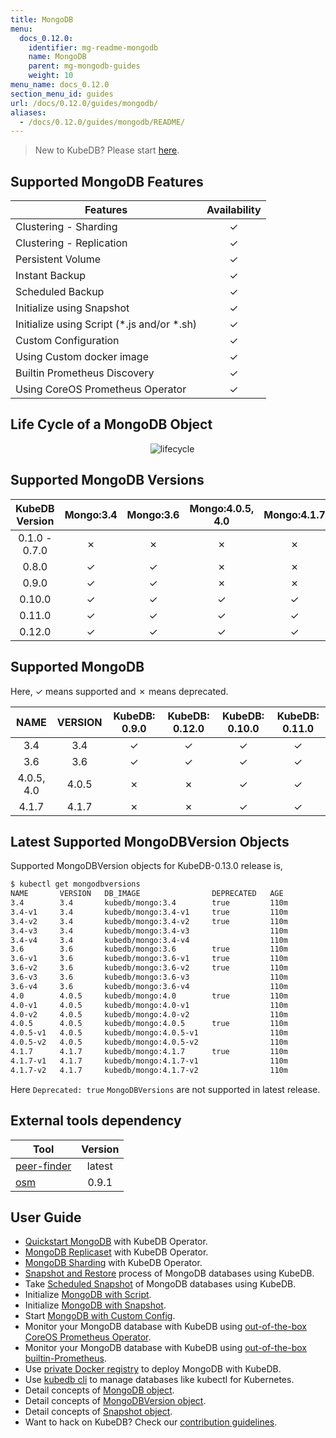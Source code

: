 ```yaml
---
title: MongoDB
menu:
  docs_0.12.0:
    identifier: mg-readme-mongodb
    name: MongoDB
    parent: mg-mongodb-guides
    weight: 10
menu_name: docs_0.12.0
section_menu_id: guides
url: /docs/0.12.0/guides/mongodb/
aliases:
  - /docs/0.12.0/guides/mongodb/README/
---
```


> New to KubeDB? Please start [here](/docs/concepts/README.md).

## Supported MongoDB Features

|                   Features                   | Availability |
| -------------------------------------------- | :----------: |
| Clustering - Sharding                        |   &#10003;   |
| Clustering - Replication                     |   &#10003;   |
| Persistent Volume                            |   &#10003;   |
| Instant Backup                               |   &#10003;   |
| Scheduled Backup                             |   &#10003;   |
| Initialize using Snapshot                    |   &#10003;   |
| Initialize using Script (\*.js and/or \*.sh) |   &#10003;   |
| Custom Configuration                         |   &#10003;   |
| Using Custom docker image                    |   &#10003;   |
| Builtin Prometheus Discovery                 |   &#10003;   |
| Using CoreOS Prometheus Operator             |   &#10003;   |

## Life Cycle of a MongoDB Object

<p align="center">
  <img alt="lifecycle"  src="/docs/images/mongodb/mgo-lifecycle.png">
</p>

## Supported MongoDB Versions

| KubeDB Version | Mongo:3.4 | Mongo:3.6 | Mongo:4.0.5, 4.0 | Mongo:4.1.7 |
| :------------: | :-------: | :-------: | :--------------: | :---------: |
| 0.1.0 - 0.7.0  | &#10007;  | &#10007;  |     &#10007;     |  &#10007;   |
|     0.8.0      | &#10003;  | &#10003;  |     &#10007;     |  &#10007;   |
|     0.9.0      | &#10003;  | &#10003;  |     &#10007;     |  &#10007;   |
|     0.10.0     | &#10003;  | &#10003;  |     &#10003;     |  &#10003;   |
|     0.11.0     | &#10003;  | &#10003;  |     &#10003;     |  &#10003;   |
|     0.12.0     | &#10003;  | &#10003;  |     &#10003;     |  &#10003;   |

## Supported MongoDB

Here, &#10003; means supported and &#10007; means deprecated.

|    NAME    | VERSION | KubeDB: 0.9.0 | KubeDB: 0.12.0 | KubeDB: 0.10.0 | KubeDB: 0.11.0 |
| :--------: | :-----: | :-----------: | :------------: | :------------: | :------------: |
|    3.4     |   3.4   |   &#10003;    |    &#10003;    |    &#10003;    |    &#10003;    |
|    3.6     |   3.6   |   &#10003;    |    &#10003;    |    &#10003;    |    &#10003;    |
| 4.0.5, 4.0 |  4.0.5  |   &#10007;    |    &#10007;    |    &#10003;    |    &#10003;    |
|   4.1.7    |  4.1.7  |   &#10007;    |    &#10007;    |    &#10003;    |    &#10003;    |

## Latest Supported MongoDBVersion Objects

Supported MongoDBVersion objects for KubeDB-0.13.0 release is,

```bash
$ kubectl get mongodbversions
NAME       VERSION   DB_IMAGE                DEPRECATED   AGE
3.4        3.4       kubedb/mongo:3.4        true         110m
3.4-v1     3.4       kubedb/mongo:3.4-v1     true         110m
3.4-v2     3.4       kubedb/mongo:3.4-v2     true         110m
3.4-v3     3.4       kubedb/mongo:3.4-v3                  110m
3.4-v4     3.4       kubedb/mongo:3.4-v4                  110m
3.6        3.6       kubedb/mongo:3.6        true         110m
3.6-v1     3.6       kubedb/mongo:3.6-v1     true         110m
3.6-v2     3.6       kubedb/mongo:3.6-v2     true         110m
3.6-v3     3.6       kubedb/mongo:3.6-v3                  110m
3.6-v4     3.6       kubedb/mongo:3.6-v4                  110m
4.0        4.0.5     kubedb/mongo:4.0        true         110m
4.0-v1     4.0.5     kubedb/mongo:4.0-v1                  110m
4.0-v2     4.0.5     kubedb/mongo:4.0-v2                  110m
4.0.5      4.0.5     kubedb/mongo:4.0.5      true         110m
4.0.5-v1   4.0.5     kubedb/mongo:4.0.5-v1                110m
4.0.5-v2   4.0.5     kubedb/mongo:4.0.5-v2                110m
4.1.7      4.1.7     kubedb/mongo:4.1.7      true         110m
4.1.7-v1   4.1.7     kubedb/mongo:4.1.7-v1                110m
4.1.7-v2   4.1.7     kubedb/mongo:4.1.7-v2                110m
```

Here `Deprecated: true` `MongoDBVersions` are not supported in latest release.

## External tools dependency

| Tool                                                   | Version |
| ------------------------------------------------------ | :-----: |
| [peer-finder](https://github.com/kmodules/peer-finder) | latest  |
| [osm](https://github.com/appscode/osm)                 |  0.9.1  |

## User Guide

- [Quickstart MongoDB](/docs/guides/mongodb/quickstart/quickstart.md) with KubeDB Operator.
- [MongoDB Replicaset](/docs/guides/mongodb/clustering/replicaset.md) with KubeDB Operator.
- [MongoDB Sharding](/docs/guides/mongodb/clustering/sharding.md) with KubeDB Operator.
- [Snapshot and Restore](/docs/guides/mongodb/snapshot/backup-and-restore.md) process of MongoDB databases using KubeDB.
- Take [Scheduled Snapshot](/docs/guides/mongodb/snapshot/scheduled-backup.md) of MongoDB databases using KubeDB.
- Initialize [MongoDB with Script](/docs/guides/mongodb/initialization/using-script.md).
- Initialize [MongoDB with Snapshot](/docs/guides/mongodb/initialization/using-snapshot.md).
- Start [MongoDB with Custom Config](/docs/guides/mongodb/configuration/using-custom-config.md).
- Monitor your MongoDB database with KubeDB using [out-of-the-box CoreOS Prometheus Operator](/docs/guides/mongodb/monitoring/using-coreos-prometheus-operator.md).
- Monitor your MongoDB database with KubeDB using [out-of-the-box builtin-Prometheus](/docs/guides/mongodb/monitoring/using-builtin-prometheus.md).
- Use [private Docker registry](/docs/guides/mongodb/private-registry/using-private-registry.md) to deploy MongoDB with KubeDB.
- Use [kubedb cli](/docs/guides/mongodb/cli/cli.md) to manage databases like kubectl for Kubernetes.
- Detail concepts of [MongoDB object](/docs/concepts/databases/mongodb.md).
- Detail concepts of [MongoDBVersion object](/docs/concepts/catalog/mongodb.md).
- Detail concepts of [Snapshot object](/docs/concepts/snapshot.md).
- Want to hack on KubeDB? Check our [contribution guidelines](/docs/CONTRIBUTING.md).
